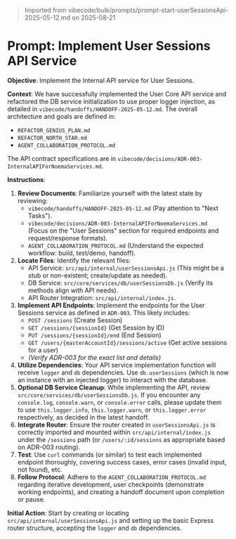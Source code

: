 > Imported from vibecode/bulk/prompts/prompt-start-userSessionsApi-2025-05-12.md on 2025-08-21

# Prompt: Implement User Sessions API Service

**Objective**: Implement the Internal API service for User Sessions.

**Context**:
We have successfully implemented the User Core API service and refactored the DB service initialization to use proper logger injection, as detailed in `vibecode/handoffs/HANDOFF-2025-05-12.md`.
The overall architecture and goals are defined in:
*   `REFACTOR_GENIUS_PLAN.md`
*   `REFACTOR_NORTH_STAR.md`
*   `AGENT_COLLABORATION_PROTOCOL.md`

The API contract specifications are in `vibecode/decisions/ADR-003-InternalAPIForNoemaServices.md`.

**Instructions**:

1.  **Review Documents**: Familiarize yourself with the latest state by reviewing:
    *   `vibecode/handoffs/HANDOFF-2025-05-12.md` (Pay attention to "Next Tasks").
    *   `vibecode/decisions/ADR-003-InternalAPIForNoemaServices.md` (Focus on the "User Sessions" section for required endpoints and request/response formats).
    *   `AGENT_COLLABORATION_PROTOCOL.md` (Understand the expected workflow: build, test/demo, handoff).
2.  **Locate Files**: Identify the relevant files:
    *   API Service: `src/api/internal/userSessionsApi.js` (This might be a stub or non-existent; create/update as needed).
    *   DB Service: `src/core/services/db/userSessionsDb.js` (Verify its methods align with API needs).
    *   API Router Integration: `src/api/internal/index.js`.
3.  **Implement API Endpoints**: Implement the endpoints for the User Sessions service as defined in `ADR-003`. This likely includes:
    *   `POST /sessions` (Create Session)
    *   `GET /sessions/{sessionId}` (Get Session by ID)
    *   `PUT /sessions/{sessionId}/end` (End Session)
    *   `GET /users/{masterAccountId}/sessions/active` (Get active sessions for a user)
    *   *(Verify ADR-003 for the exact list and details)*
4.  **Utilize Dependencies**: Your API service implementation function will receive `logger` and `db` dependencies. Use `db.userSessions` (which is now an instance with an injected logger) to interact with the database.
5.  **Optional DB Service Cleanup**: While implementing the API, review `src/core/services/db/userSessionsDb.js`. If you encounter any `console.log`, `console.warn`, or `console.error` calls, please update them to use `this.logger.info`, `this.logger.warn`, or `this.logger.error` respectively, as decided in the latest handoff.
6.  **Integrate Router**: Ensure the router created in `userSessionsApi.js` is correctly imported and mounted within `src/api/internal/index.js` under the `/sessions` path (or `/users/:id/sessions` as appropriate based on ADR-003 routing).
7.  **Test**: Use `curl` commands (or similar) to test each implemented endpoint thoroughly, covering success cases, error cases (invalid input, not found), etc.
8.  **Follow Protocol**: Adhere to the `AGENT_COLLABORATION_PROTOCOL.md` regarding iterative development, user checkpoints (demonstrate working endpoints), and creating a handoff document upon completion or pause.

**Initial Action**: Start by creating or locating `src/api/internal/userSessionsApi.js` and setting up the basic Express router structure, accepting the `logger` and `db` dependencies. 